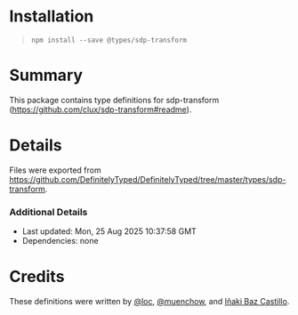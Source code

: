 # Installation
> `npm install --save @types/sdp-transform`

# Summary
This package contains type definitions for sdp-transform (https://github.com/clux/sdp-transform#readme).

# Details
Files were exported from https://github.com/DefinitelyTyped/DefinitelyTyped/tree/master/types/sdp-transform.

### Additional Details
 * Last updated: Mon, 25 Aug 2025 10:37:58 GMT
 * Dependencies: none

# Credits
These definitions were written by [@loc](https://github.com/loc), [@muenchow](https://github.com/muenchow), and [Iñaki Baz Castillo](https://github.com/ibc).
